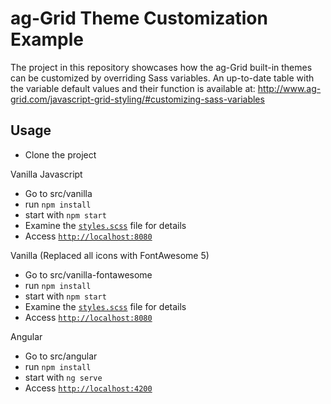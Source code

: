 # ag-Grid Theme Customization Example

The project in this repository showcases how the ag-Grid built-in themes can be customized by overriding Sass variables. 
An up-to-date table with the variable default values and their function is available at: http://www.ag-grid.com/javascript-grid-styling/#customizing-sass-variables


## Usage

- Clone the project

Vanilla Javascript

- Go to src/vanilla
- run `npm install`
- start with `npm start`
- Examine the [`styles.scss`](src/vanilla/styles/styles.scss) file for details
- Access [`http://localhost:8080`](http://localhost:8080)

Vanilla (Replaced all icons with FontAwesome 5)

- Go to src/vanilla-fontawesome
- run `npm install`
- start with `npm start`
- Examine the [`styles.scss`](src/vanilla-fontawesome/styles/styles.scss) file for details
- Access [`http://localhost:8080`](http://localhost:8080)

Angular

- Go to src/angular
- run `npm install`
- start with `ng serve`
- Access [`http://localhost:4200`](http://localhost:4200)


